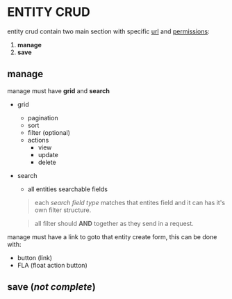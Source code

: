 # ENTITY CRUD

entity crud contain two main section with specific [url](/url.md) and [permissions](/permission.md):

1. **manage**
2. **save**

## manage

manage must have **grid** and **search**

- grid
  - pagination
  - sort
  - filter (optional)
  - actions
    - view
    - update
    - delete
- search
  - all entities searchable fields
  > each *search field type* matches that entites field and it can has it's own filter structure.
  
  > all filter should **AND** together as they send in a request.

manage must have a link to goto that entity create form, this can be done with:

- button (link)
- FLA (float action button)

## save (*not complete*)
